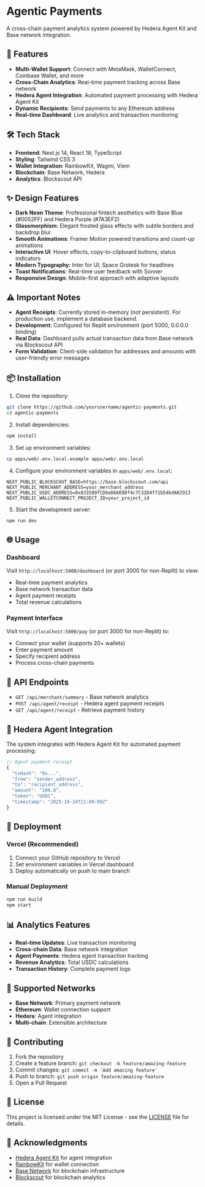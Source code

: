 # Agentic Payments

A cross-chain payment analytics system powered by Hedera Agent Kit and Base network integration.

## 🚀 Features

- **Multi-Wallet Support**: Connect with MetaMask, WalletConnect, Coinbase Wallet, and more
- **Cross-Chain Analytics**: Real-time payment tracking across Base network
- **Hedera Agent Integration**: Automated payment processing with Hedera Agent Kit
- **Dynamic Recipients**: Send payments to any Ethereum address
- **Real-time Dashboard**: Live analytics and transaction monitoring

## 🛠️ Tech Stack

- **Frontend**: Next.js 14, React 18, TypeScript
- **Styling**: Tailwind CSS 3
- **Wallet Integration**: RainbowKit, Wagmi, Viem
- **Blockchain**: Base Network, Hedera
- **Analytics**: Blockscout API

## ✨ Design Features

- **Dark Neon Theme**: Professional fintech aesthetics with Base Blue (#0052FF) and Hedera Purple (#7A3EF2)
- **Glassmorphism**: Elegant frosted glass effects with subtle borders and backdrop blur
- **Smooth Animations**: Framer Motion powered transitions and count-up animations
- **Interactive UI**: Hover effects, copy-to-clipboard buttons, status indicators
- **Modern Typography**: Inter for UI, Space Grotesk for headlines
- **Toast Notifications**: Real-time user feedback with Sonner
- **Responsive Design**: Mobile-first approach with adaptive layouts

## ⚠️ Important Notes

- **Agent Receipts**: Currently stored in-memory (not persistent). For production use, implement a database backend.
- **Development**: Configured for Replit environment (port 5000, 0.0.0.0 binding)
- **Real Data**: Dashboard pulls actual transaction data from Base network via Blockscout API
- **Form Validation**: Client-side validation for addresses and amounts with user-friendly error messages

## 📦 Installation

1. Clone the repository:
```bash
git clone https://github.com/yourusername/agentic-payments.git
cd agentic-payments
```

2. Install dependencies:
```bash
npm install
```

3. Set up environment variables:
```bash
cp apps/web/.env.local.example apps/web/.env.local
```

4. Configure your environment variables in `apps/web/.env.local`:
```
NEXT_PUBLIC_BLOCKSCOUT_BASE=https://base.blockscout.com/api
NEXT_PUBLIC_MERCHANT_ADDRESS=your_merchant_address
NEXT_PUBLIC_USDC_ADDRESS=0x833589fCD6eDb6E08f4c7C32D4f71b54bdA02913
NEXT_PUBLIC_WALLETCONNECT_PROJECT_ID=your_project_id
```

5. Start the development server:
```bash
npm run dev
```

## 🌐 Usage

### Dashboard
Visit `http://localhost:5000/dashboard` (or port 3000 for non-Replit) to view:
- Real-time payment analytics
- Base network transaction data
- Agent payment receipts
- Total revenue calculations

### Payment Interface
Visit `http://localhost:5000/pay` (or port 3000 for non-Replit) to:
- Connect your wallet (supports 20+ wallets)
- Enter payment amount
- Specify recipient address
- Process cross-chain payments

## 🔧 API Endpoints

- `GET /api/merchant/summary` - Base network analytics
- `POST /api/agent/receipt` - Hedera agent payment receipts
- `GET /api/agent/receipt` - Retrieve payment history

## 🤖 Hedera Agent Integration

The system integrates with Hedera Agent Kit for automated payment processing:

```javascript
// Agent payment receipt
{
  "txHash": "0x...",
  "from": "sender_address",
  "to": "recipient_address", 
  "amount": "100.0",
  "token": "USDC",
  "timestamp": "2025-10-24T21:00:00Z"
}
```

## 🚀 Deployment

### Vercel (Recommended)
1. Connect your GitHub repository to Vercel
2. Set environment variables in Vercel dashboard
3. Deploy automatically on push to main branch

### Manual Deployment
```bash
npm run build
npm start
```

## 📊 Analytics Features

- **Real-time Updates**: Live transaction monitoring
- **Cross-chain Data**: Base network integration
- **Agent Payments**: Hedera agent transaction tracking
- **Revenue Analytics**: Total USDC calculations
- **Transaction History**: Complete payment logs

## 🔗 Supported Networks

- **Base Network**: Primary payment network
- **Ethereum**: Wallet connection support
- **Hedera**: Agent integration
- **Multi-chain**: Extensible architecture

## 🤝 Contributing

1. Fork the repository
2. Create a feature branch: `git checkout -b feature/amazing-feature`
3. Commit changes: `git commit -m 'Add amazing feature'`
4. Push to branch: `git push origin feature/amazing-feature`
5. Open a Pull Request

## 📄 License

This project is licensed under the MIT License - see the [LICENSE](LICENSE) file for details.

## 🙏 Acknowledgments

- [Hedera Agent Kit](https://github.com/hashgraph/hedera-agent-kit) for agent integration
- [RainbowKit](https://www.rainbowkit.com/) for wallet connection
- [Base Network](https://base.org/) for blockchain infrastructure
- [Blockscout](https://blockscout.com/) for blockchain analytics

